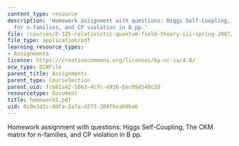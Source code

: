 ```yaml
---
content_type: resource
description: 'Homework assignment with questions: Higgs Self-Coupling, The CKM matrix
  for n-families, and CP violation in B pp.'
file: /courses/8-325-relativistic-quantum-field-theory-iii-spring-2007/0c0e1d2cddfa2a7ad273388fbeab9ba6_homework5.pdf
file_type: application/pdf
learning_resource_types:
- Assignments
license: https://creativecommons.org/licenses/by-nc-sa/4.0/
ocw_type: OCWFile
parent_title: Assignments
parent_type: CourseSection
parent_uid: fcb81a42-5863-4cfc-e936-6ec094540c2d
resourcetype: Document
title: homework5.pdf
uid: 0c0e1d2c-ddfa-2a7a-d273-388fbeab9ba6
---
```

Homework assignment with questions: Higgs Self-Coupling, The CKM matrix for n-families, and CP violation in B pp.